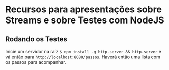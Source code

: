 # Recursos para apresentações sobre Streams e sobre Testes com NodeJS

## Rodando os Testes

Inicie um servidor na raíz `$ npm install -g http-server && http-server` e vá então para `http://localhost:8080/passos`. Haverá então uma lista com os passos para acompanhar.
